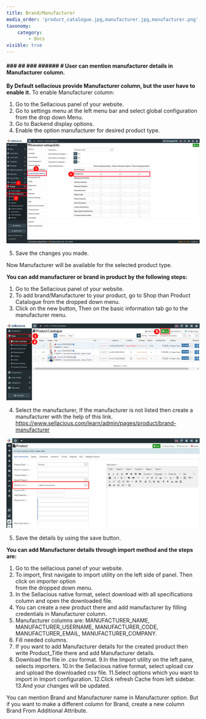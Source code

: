 ```yaml
---
title: Brand/Manufacturer
media_order: 'product_catalogue.jpg,manufacturer.jpg,manufacturer.png'
taxonomy:
    category:
        - docs
visible: true
---
```


#### ### ## ### ###### # **User can mention manufacturer details in Manufacturer column.**

**By Default sellacious provide Manufacturer column, but the user have to enable it.**
To enable Manufacturer column:
1. Go to the Sellacious panel of your website.
2. Go to settings menu at the left menu bar and select global configuration from the drop down Menu.
3. Go to Backend display options.
4. Enable the option manufacturer for desired product type.

![](manufacturer.png)

5. Save the changes you made.

Now Manufacturer will be available for the selected product type.

**You can add manufacturer or brand in product by the following steps:**

1. Go to the Sellacious panel of your website.
2. To add brand/Manufacturer to your product, go to Shop than Product Catalogue from the dropped down menu.
3. Click on the new button, Then on the basic information tab go to the manufacturer menu.

![](product_catalogue.jpg)

4. Select the manufacturer, If the manufacturer is not listed then create a manufacturer with the help of this link.
https://www.sellacious.com/learn/admin/pages/product/brand-manufacturer

![](manufacturer.jpg)

5. Save the details by using the save button.

**You can add Manufacturer details through import method and the steps are:**

1. Go to the sellacious panel of your website.
2. To import, first navigate to import utility on the left side of panel. Then click on importer option  
   from  the dropped down menu.
3. In the Sellacious native format, select download with all specifications column and open the 
   downloaded file.
4. You can create a new product there and add manufacturer by filling credentials in 
   Manufacturer column.
5. Manufacturer columns are: MANUFACTURER_NAME, MANUFACTURER_USERNAME, 
   MANUFACTURER_CODE, MANUFACTURER_EMAIL, MANUFACTURER_COMPANY.
6. Fill needed columns.
7. If you want to add Manufacturer details for the created product then write Product_Title there 
   and add Manufacturer details.
8. Download the file in .csv format.
9.In the Import utility on the left pane, selects importers.
10.In the Sellacious native format, select upload csv and upload the downloaded csv file.
11.Select options which you want to import in Import configuration.
12.Click refresh Cache from left sidebar.
13.And your changes will be updated.

You can mention Brand and Manufacturer name in Manufacturer option. But if you want to make a different column for Brand, create a new column Brand From Additional Attribute.








